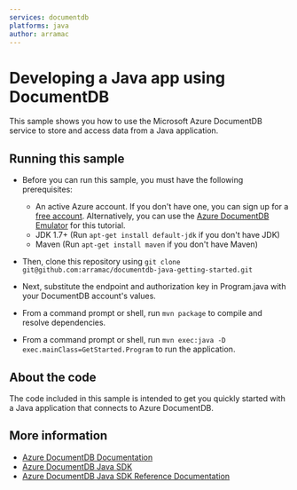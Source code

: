 ```yaml
---
services: documentdb
platforms: java
author: arramac
---
```


# Developing a Java app using DocumentDB
This sample shows you how to use the Microsoft Azure DocumentDB service to store and access data from a Java application.

## Running this sample

* Before you can run this sample, you must have the following prerequisites:

   * An active Azure account. If you don't have one, you can sign up for a [free account](https://azure.microsoft.com/free/). Alternatively, you can use the [Azure DocumentDB Emulator](https://azure.microsoft.com/documentation/articles/documentdb-nosql-local-emulator) for this tutorial.
   * JDK 1.7+ (Run `apt-get install default-jdk` if you don't have JDK)
   * Maven (Run `apt-get install maven` if you don't have Maven)

* Then, clone this repository using `git clone git@github.com:arramac/documentdb-java-getting-started.git`

* Next, substitute the endpoint and authorization key in Program.java with your DocumentDB account's values. 

* From a command prompt or shell, run `mvn package` to compile and resolve dependencies.

* From a command prompt or shell, run `mvn exec:java -D exec.mainClass=GetStarted.Program` to run the application.

## About the code
The code included in this sample is intended to get you quickly started with a Java application that connects to Azure DocumentDB.

## More information

- [Azure DocumentDB Documentation](https://azure.microsoft.com/documentation/services/documentdb/)
- [Azure DocumentDB Java SDK](https://docs.microsoft.com/azure/documentdb/documentdb-sdk-java)
- [Azure DocumentDB Java SDK Reference Documentation](http://azure.github.io/azure-documentdb-java/)

